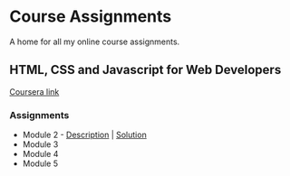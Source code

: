 # Course Assignments
A home for all my online course assignments.

## HTML, CSS and Javascript for Web Developers
[Coursera link](https://www.coursera.org/learn/html-css-javascript-for-web-developers)

### Assignments
* Module 2 - [Description](https://github.com/jhu-ep-coursera/fullstack-course4/blob/master/assignments/assignment2/Assignment-2.md) | [Solution](https://dhruvmanila.github.io/course-assignments/module2-solution/index.html)
* Module 3
* Module 4
* Module 5
